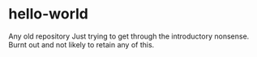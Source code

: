 # hello-world
Any old repository
Just trying to get through the introductory nonsense.
Burnt out and not likely to retain any of this.

